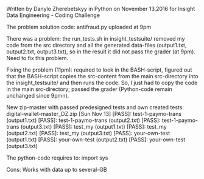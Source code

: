 Written by Danylo Zherebetskyy in Python on November 13,2016 for Insight Data Engineering - Coding Challenge

The problem solution code: antifraud.py uploaded at 9pm

There was a problem: the run_tests.sh in insight_testsuite/ removed my code from the src directory and all the generated data-files (output1.txt, output2.txt, output3.txt), so in the result it did not pass the grader (at 9pm). Need to fix this problem.

Fixing the problem (11pm): required to look in the BASH-script, figured out that the BASH-script copies the src-content from the main src-directory into the insight_testsuite/ and then runs the code. So, I just had to copy the code in the main src-directory; passed the grader (Python-code remain unchanged since 9pmn).

New zip-master with passed predesigned tests and own created tests: digital-wallet-master_DZ.zip [Sun Nov 13]
[PASS]: test-1-paymo-trans (output1.txt)
[PASS]: test-1-paymo-trans (output2.txt)
[PASS]: test-1-paymo-trans (output3.txt)
[PASS]: test_my (output1.txt)
[PASS]: test_my (output2.txt)
[PASS]: test_my (output3.txt)
[PASS]: your-own-test (output1.txt)
[PASS]: your-own-test (output2.txt)
[PASS]: your-own-test (output3.txt)


The python-code requires to: import sys

Cons: Works with data up to several-GB

